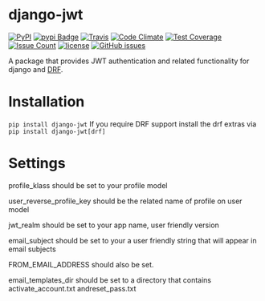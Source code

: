 # django-jwt
[![PyPI](https://img.shields.io/pypi/pyversions/django-jwt.svg)](https://pypi.python.org/pypi/django-jwt)
[![pypi Badge](https://img.shields.io/pypi/v/djang-jwt.svg)](https://pypi.python.org/pypi/django-jwt)
[![Travis](https://img.shields.io/travis/ah450/django-jwt.svg)](https://travis-ci.org/ah450/django-jwt)
[![Code Climate](https://codeclimate.com/github/ah450/django-jwt/badges/gpa.svg)](https://codeclimate.com/github/ah450/django-jwt)
[![Test Coverage](https://codeclimate.com/github/ah450/django-jwt/badges/coverage.svg)](https://codeclimate.com/github/ah450/django-jwt/coverage)
[![Issue Count](https://codeclimate.com/github/ah450/django-jwt/badges/issue_count.svg)](https://codeclimate.com/github/ah450/django-jwt)
[![license](https://img.shields.io/github/license/ah450/django-jwt.svg)](https://en.wikipedia.org/wiki/MIT_License)
[![GitHub issues](https://img.shields.io/github/issues/ah450/django-jwt.svg)](https://github.com/ah450/django-jwt/issues)



A package that provides JWT authentication and related functionality for django and [DRF](https://django-rest-framework.org).

# Installation
`pip install django-jwt`
If you require DRF support install the drf extras via `pip install django-jwt[drf]`


# Settings
profile_klass should be set to your profile model


user_reverse_profile_key should be the related name of profile on user model

jwt_realm should be set to your app name, user friendly version

email_subject should be set to your a user friendly string that will appear in email subjects

FROM_EMAIL_ADDRESS should also be set.


email_templates_dir should be set to a directory that contains activate_account.txt andreset_pass.txt
